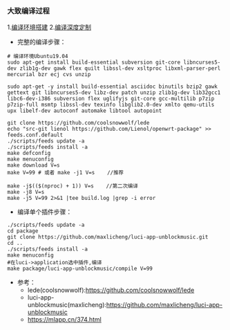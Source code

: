 ### 大致编译过程
1.[编译环境搭建](https://www.wygdbb.com/2020/05/19/diy-openwrt-for-pi/)
2.[编译深度定制](https://www.wygdbb.com/2020/05/19/diy-openwrt-for-pi-plus/)

- 完整的编译步骤：

```
# 编译环境Ubuntu19.04
sudo apt-get install build-essential subversion git-core libncurses5-dev zlib1g-dev gawk flex quilt libssl-dev xsltproc libxml-parser-perl mercurial bzr ecj cvs unzip

sudo apt-get -y install build-essential asciidoc binutils bzip2 gawk gettext git libncurses5-dev libz-dev patch unzip zlib1g-dev lib32gcc1 libc6-dev-i386 subversion flex uglifyjs git-core gcc-multilib p7zip p7zip-full msmtp libssl-dev texinfo libglib2.0-dev xmlto qemu-utils upx libelf-dev autoconf automake libtool autopoint

git clone https://github.com/coolsnowwolf/lede
echo "src-git lienol https://github.com/Lienol/openwrt-package" >> feeds.conf.default
./scripts/feeds update -a
./scripts/feeds install -a
make defconfig
make menuconfig
make download V=s
make V=99 # 或者 make -j1 V=s    //推荐

make -j$(($(nproc) + 1)) V=s    //第二次编译
make -j8 V=s
make -j5 V=99 2>&1 |tee build.log |grep -i error
```

- 编译单个插件步骤：
```
./scripts/feeds update -a 
cd package
git clone https://github.com/maxlicheng/luci-app-unblockmusic.git
cd ..
./scripts/feeds install -a
make menuconfig
#在luci->application选中插件,编译
make package/luci-app-unblockmusic/compile V=99
```

- 参考：
  - lede(coolsnowwolf):https://github.com/coolsnowwolf/lede
  - luci-app-unblockmusic(maxlicheng):https://github.com/maxlicheng/luci-app-unblockmusic
  - https://mlapp.cn/374.html

```
